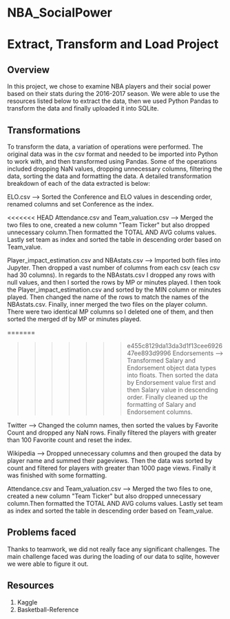 # NBA_SocialPower
# Extract, Transform and Load Project

## Overview
In this project, we chose to examine NBA players and their social power based on their stats during the 2016-2017 season. We were able to use the resources listed below to extract the data, then we used Python Pandas to transform the data and finally uploaded it into SQLite.

## Transformations
To transform the data, a variation of operations were performed. The original data was in the csv format and needed to be imported into Python to work with, and then transformed using Pandas. Some of the operations included dropping NaN values, dropping unnecessary columns, filtering the data, sorting the data and formatting the data. A detailed transformation breakdown of each of the data extracted is below:

ELO.csv --> Sorted the Conference and ELO values in descending order, renamed columns and set Conference as the index.

<<<<<<< HEAD
Attendance.csv and Team_valuation.csv --> Merged the two files to one, created a new column "Team Ticker" but also dropped unnecessary column.Then formatted the TOTAL AND AVG colums values. Lastly set team as index and sorted the table in descending order based on Team_value.

Player_impact_estimation.csv and NBAstats.csv --> Imported both files into Jupyter. Then dropped a vast number of columns from each csv (each csv had 30 columns). In regards to the NBAstats.csv I dropped any rows with null values, and then I sorted the rows by MP or minutes played. I then took the Player_impact_estimation.csv and sorted by the MIN column or minutes played. Then changed the name of the rows to match the names of the NBAstats.csv. Finally, inner merged the two files on the player column. There were two identical MP columns so I deleted one of them, and then sorted the merged df by MP or minutes played.

=======
>>>>>>> e455c8129da13da3d1f13cee692647ee893d9996
Endorsements --> Transformed Salary and Endorsement object data types into floats. Then sorted the data by Endorsement value first and then Salary value in descending order. Finally cleaned up the formatting of Salary and Endorsement columns.

Twitter --> Changed the column names, then sorted the values by Favorite Count and dropped any NaN rows. Finally filtered the players with greater than 100 Favorite count and reset the index.

Wikipedia --> Dropped unnecessary columns and then grouped the data by player name and summed their pageviews. Then the data was sorted by count and filtered for players with greater than 1000 page views. Finally it was finished with some formatting.

Attendance.csv and Team_valuation.csv --> Merged the two files to one, created a new column "Team Ticker" but also dropped unnecessary column.Then formatted the TOTAL AND AVG colums values. Lastly set team as index and sorted the table in descending order based on Team_value.

## Problems faced

Thanks to teamwork, we did not really face any significant challenges. The main challenge faced was during the loading of our data to sqlite, however we were able to figure it out.


## Resources
 1. Kaggle
 2. Basketball-Reference


